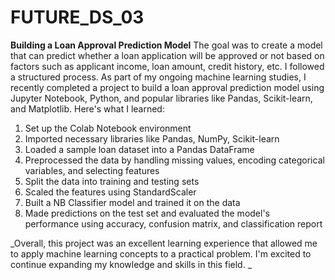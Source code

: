 # FUTURE_DS_03
**Building a Loan Approval Prediction Model**
The goal was to create a model that can predict whether a loan application will be approved or not based on factors such as applicant income, loan amount, credit history, etc. I followed a structured process.
As part of my ongoing machine learning studies, I recently completed a project to build a loan approval prediction model using Jupyter Notebook, Python, and popular libraries like Pandas, Scikit-learn, and Matplotlib. Here's what I learned:

1. Set up the Colab Notebook environment
2. Imported necessary libraries like Pandas, NumPy, Scikit-learn
3. Loaded a sample loan dataset into a Pandas DataFrame
4. Preprocessed the data by handling missing values, encoding categorical variables, and selecting features
5. Split the data into training and testing sets
6. Scaled the features using StandardScaler
7. Built a NB Classifier model and trained it on the data
8. Made predictions on the test set and evaluated the model's performance using accuracy, confusion matrix, and classification report

_Overall, this project was an excellent learning experience that allowed me to apply machine learning concepts to a practical problem. I'm excited to continue expanding my knowledge and skills in this field.
_
